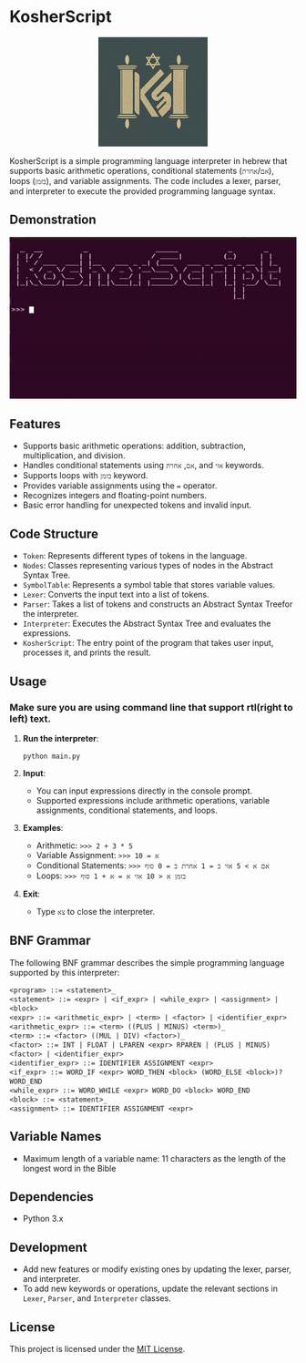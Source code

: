 # KosherScript

<p align="center">
  <img src="./icon.png">
</p>

KosherScript is a simple programming language interpreter in hebrew that supports basic arithmetic operations, conditional statements (`אם`/`אחרת`), loops (`בזמן`), and variable assignments. The code includes a lexer, parser, and interpreter to execute the provided programming language syntax.

## Demonstration

![KosherScript Demo](./demo.gif)

## Features

- Supports basic arithmetic operations: addition, subtraction, multiplication, and division.
- Handles conditional statements using `אם`, `אחרת`, and `אזי` keywords.
- Supports loops with `בזמן` keyword.
- Provides variable assignments using the `=` operator.
- Recognizes integers and floating-point numbers.
- Basic error handling for unexpected tokens and invalid input.

## Code Structure

- `Token`: Represents different types of tokens in the language.
- `Nodes`: Classes representing various types of nodes in the Abstract Syntax Tree.
- `SymbolTable`: Represents a symbol table that stores variable values.
- `Lexer`: Converts the input text into a list of tokens.
- `Parser`: Takes a list of tokens and constructs an Abstract Syntax Treefor the interpreter.
- `Interpreter`: Executes the Abstract Syntax Tree and evaluates the expressions.
- `KosherScript`: The entry point of the program that takes user input, processes it, and prints the result.

## Usage

### **Make sure you are using command line that support rtl(right to left) text.**

1. **Run the interpreter**:

   ```shell
   python main.py
   ```

2. **Input**:

   - You can input expressions directly in the console prompt.
   - Supported expressions include arithmetic operations, variable assignments, conditional statements, and loops.

3. **Examples**:

   - Arithmetic: `>>> 2 + 3 * 5`
   - Variable Assignment: `>>> א = 10`
   - Conditional Statements: `>>> אם א > 5 אזי ב = 1 אחרת ב = 0 סוף`
   - Loops: `>>> בזמן א < 10 אזי א = א + 1 סוף`

4. **Exit**:
   - Type `צא` to close the interpreter.

## BNF Grammar

The following BNF grammar describes the simple programming language supported by this interpreter:

```
<program> ::= <statement>_
<statement> ::= <expr> | <if_expr> | <while_expr> | <assignment> | <block>
<expr> ::= <arithmetic_expr> | <term> | <factor> | <identifier_expr>
<arithmetic_expr> ::= <term> ((PLUS | MINUS) <term>)_
<term> ::= <factor> ((MUL | DIV) <factor>)_
<factor> ::= INT | FLOAT | LPAREN <expr> RPAREN | (PLUS | MINUS) <factor> | <identifier_expr>
<identifier_expr> ::= IDENTIFIER ASSIGNMENT <expr>
<if_expr> ::= WORD_IF <expr> WORD_THEN <block> (WORD_ELSE <block>)? WORD_END
<while_expr> ::= WORD_WHILE <expr> WORD_DO <block> WORD_END
<block> ::= <statement>_
<assignment> ::= IDENTIFIER ASSIGNMENT <expr>
```

## Variable Names

- Maximum length of a variable name: 11 characters as the length of the longest word in the Bible

## Dependencies

- Python 3.x

## Development

- Add new features or modify existing ones by updating the lexer, parser, and interpreter.
- To add new keywords or operations, update the relevant sections in `Lexer`, `Parser`, and `Interpreter` classes.

## License

This project is licensed under the [MIT License](LICENSE).
